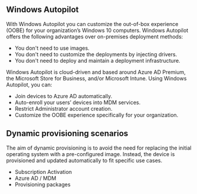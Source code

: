 ## Windows Autopilot
With Windows Autopilot you can customize the out-of-box experience (OOBE) for your organization’s Windows 10 computers. Windows Autopilot offers the following advantages over on-premises deployment methods: 
- You don't need to use images. 
- You don't need to customize the deployments by injecting drivers. 
- You don't need to deploy and maintain a deployment infrastructure. 

Windows Autopilot is cloud-driven and based around Azure AD Premium, the Microsoft Store for Business, and/or Microsoft Intune. Using Windows Autopilot, you can:

- Join devices to Azure AD automatically.
- Auto-enroll your users’ devices into MDM services.
- Restrict Administrator account creation.
- Customize the OOBE experience specifically for your organization.

## Dynamic provisioning scenarios
The aim of dynamic provisioning is to avoid the need for replacing the initial operating system with a pre-configured image. Instead, the device is provisioned and updated automatically to fit specific use cases. 

- Subscription Activation
- Azure AD / MDM
- Provisioning packages
